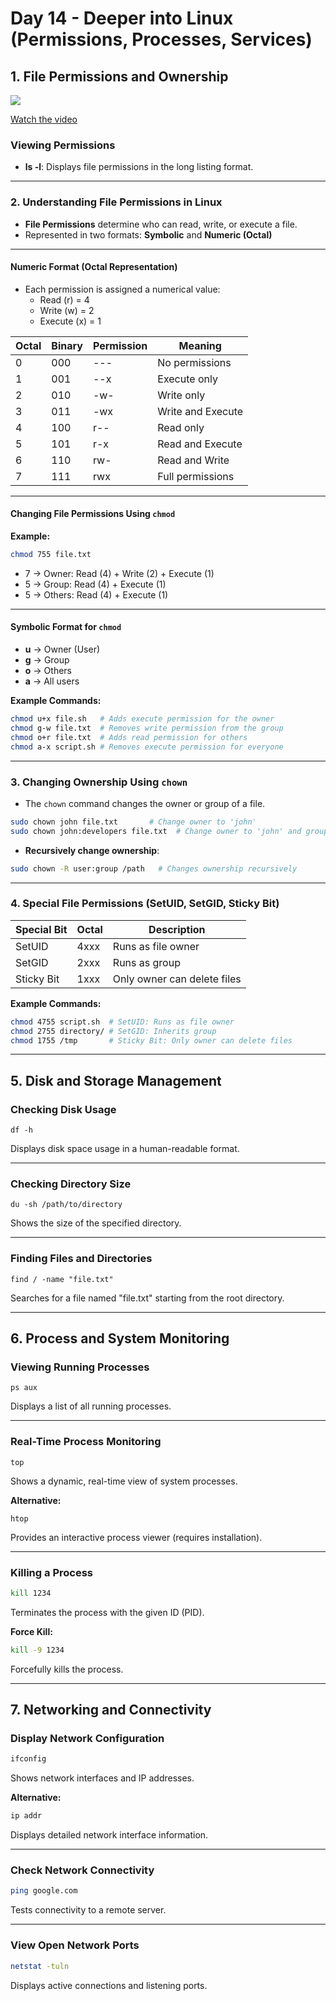 ﻿# Day 14 - Deeper into Linux (Permissions, Processes, Services)
## 1. **File Permissions and Ownership**



[![](https://img.youtube.com/vi/7MU50J-vYCc/0.jpg)](https://www.youtube.com/watch?v=7MU50J-vYCc)

[Watch the video](https://www.youtube.com/watch?v=7MU50J-vYCc)

### Viewing Permissions
- **ls -l**: Displays file permissions in the long listing format.

---

### 2. **Understanding File Permissions in Linux**
- **File Permissions** determine who can read, write, or execute a file. 
- Represented in two formats: **Symbolic** and **Numeric (Octal)**

---

#### **Numeric Format (Octal Representation)**
- Each permission is assigned a numerical value:
  - Read (r) = 4
  - Write (w) = 2
  - Execute (x) = 1

| Octal | Binary  | Permission | Meaning            |
|-------|---------|------------|--------------------|
| 0     | 000     | ---        | No permissions     |
| 1     | 001     | --x        | Execute only       |
| 2     | 010     | -w-        | Write only         |
| 3     | 011     | -wx        | Write and Execute  |
| 4     | 100     | r--        | Read only          |
| 5     | 101     | r-x        | Read and Execute   |
| 6     | 110     | rw-        | Read and Write     |
| 7     | 111     | rwx        | Full permissions   |

---

#### **Changing File Permissions Using `chmod`**

**Example:**
```bash
chmod 755 file.txt
````

* 7 → Owner: Read (4) + Write (2) + Execute (1)
* 5 → Group: Read (4) + Execute (1)
* 5 → Others: Read (4) + Execute (1)

---

#### **Symbolic Format for `chmod`**

* **u** → Owner (User)
* **g** → Group
* **o** → Others
* **a** → All users

**Example Commands:**

```bash
chmod u+x file.sh   # Adds execute permission for the owner
chmod g-w file.txt  # Removes write permission from the group
chmod o+r file.txt  # Adds read permission for others
chmod a-x script.sh # Removes execute permission for everyone
```

---

### 3. **Changing Ownership Using `chown`**

* The `chown` command changes the owner or group of a file.

```bash
sudo chown john file.txt       # Change owner to 'john'
sudo chown john:developers file.txt  # Change owner to 'john' and group to 'developers'
```

* **Recursively change ownership**:

```bash
sudo chown -R user:group /path   # Changes ownership recursively
```

---

### 4. **Special File Permissions (SetUID, SetGID, Sticky Bit)**

| Special Bit | Octal | Description                 |
| ----------- | ----- | --------------------------- |
| SetUID      | 4xxx  | Runs as file owner          |
| SetGID      | 2xxx  | Runs as group               |
| Sticky Bit  | 1xxx  | Only owner can delete files |

**Example Commands:**

```bash
chmod 4755 script.sh  # SetUID: Runs as file owner
chmod 2755 directory/ # SetGID: Inherits group
chmod 1755 /tmp       # Sticky Bit: Only owner can delete files
```

---

## 5. **Disk and Storage Management**

### Checking Disk Usage

```
df -h
```

Displays disk space usage in a human-readable format.

---

### Checking Directory Size

```
du -sh /path/to/directory
```

Shows the size of the specified directory.

---

### Finding Files and Directories

```
find / -name "file.txt"
```

Searches for a file named "file.txt" starting from the root directory.

---

## 6. **Process and System Monitoring**

### Viewing Running Processes

```
ps aux
```

Displays a list of all running processes.

---

### Real-Time Process Monitoring

```
top
```

Shows a dynamic, real-time view of system processes.

**Alternative:**

```
htop
```

Provides an interactive process viewer (requires installation).

---

### Killing a Process

```bash
kill 1234
```

Terminates the process with the given ID (PID).

**Force Kill:**

```bash
kill -9 1234
```

Forcefully kills the process.

---

## 7. **Networking and Connectivity**

### Display Network Configuration

```bash
ifconfig
```

Shows network interfaces and IP addresses.

**Alternative:**

```bash
ip addr
```

Displays detailed network interface information.

---

### Check Network Connectivity

```bash
ping google.com
```

Tests connectivity to a remote server.

---

### View Open Network Ports

```bash
netstat -tuln
```

Displays active connections and listening ports.